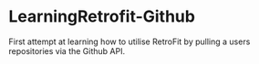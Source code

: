 # LearningRetrofit-Github
First attempt at learning how to utilise RetroFit by pulling a users repositories via the Github API.
